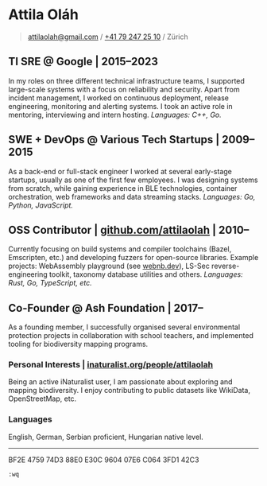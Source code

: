 # Attila Oláh

> [attilaolah@gmail.com](mailto:attilaolah+cv@gmail.com) / [+41 79 247 25 10](tel:+41792472510) / Zürich

## **TI SRE** @ Google | 2015–2023

In my roles on three different technical infrastructure teams, I supported large-scale systems with a focus on reliability and security. Apart from incident management, I worked on continuous deployment, release engineering, monitoring and alerting systems. I took an active role in mentoring, interviewing and intern hosting. _Languages: C++, Go._

## **SWE + DevOps** @ Various Tech Startups | 2009–2015

As a back-end or full-stack engineer I worked at several early-stage startups, usually as one of the first few employees. I was designing systems from scratch, while gaining experience in BLE technologies, container orchestration, web frameworks and data streaming stacks. _Languages: Go, Python, JavaScript._

## **OSS Contributor** | [github.com/attilaolah] | 2010–

Currently focusing on build systems and compiler toolchains (Bazel, Emscripten, etc.) and developing fuzzers for open-source libraries. Example projects: WebAssembly playground (see [webnb.dev]), LS-Sec reverse-engineering toolkit, taxonomy database utilities and others. _Languages: Rust, Go, TypeScript, etc._

## **Co-Founder** @ Ash Foundation | 2017–

As a founding member, I successfully organised several environmental protection projects in collaboration with school teachers, and implemented tooling for biodiversity mapping programs.

### Personal Interests | [inaturalist.org/people/attilaolah]

Being an active iNaturalist user, I am passionate about exploring and mapping biodiversity. I enjoy contributing to public datasets like WikiData, OpenStreetMap, etc.

### Languages

English, German, Serbian proficient, Hungarian native level.

---

BF2E 4759 74D3 88E0 E30C  9604 07E6 C064 3FD1 42C3

`:wq`

[webnb.dev]: https://webnb.dev
[github.com/attilaolah]: https://github.com/attilaolah
[inaturalist.org/people/attilaolah]: https://inaturalist.org/people/attilaolah
